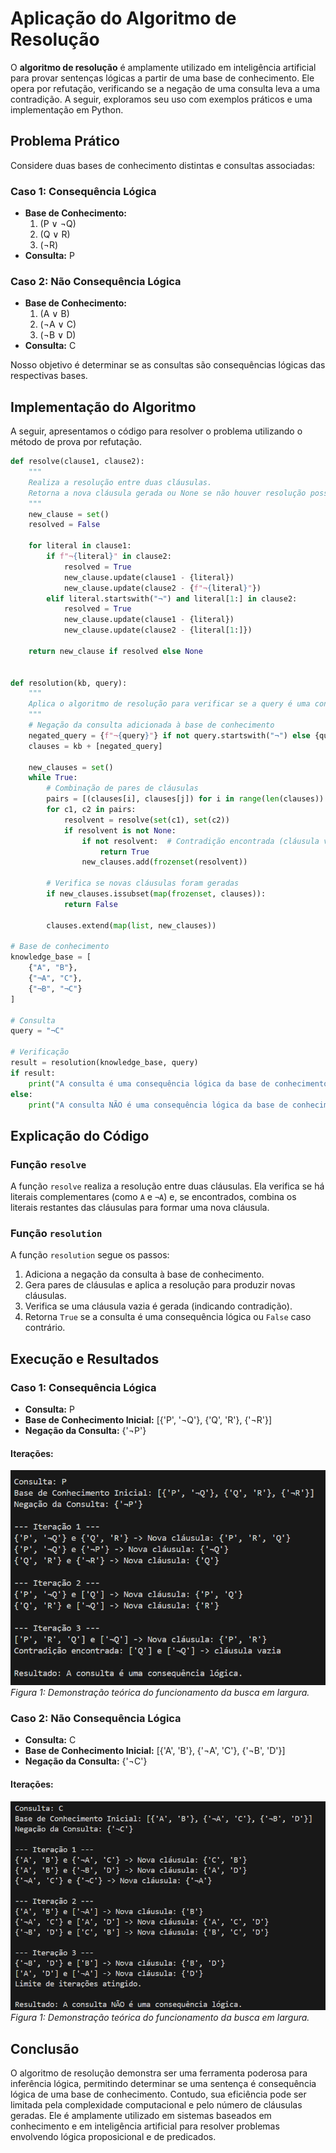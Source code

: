 # Aplicação do Algoritmo de Resolução

O **algoritmo de resolução** é amplamente utilizado em inteligência artificial para provar sentenças lógicas a partir de uma base de conhecimento. Ele opera por refutação, verificando se a negação de uma consulta leva a uma contradição. A seguir, exploramos seu uso com exemplos práticos e uma implementação em Python.

## Problema Prático

Considere duas bases de conhecimento distintas e consultas associadas:

### Caso 1: Consequência Lógica
- **Base de Conhecimento:**
  1. (P ∨ ¬Q)
  2. (Q ∨ R)
  3. (¬R)
- **Consulta:** P

### Caso 2: Não Consequência Lógica
- **Base de Conhecimento:**
  1. (A ∨ B)
  2. (¬A ∨ C)
  3. (¬B ∨ D)
- **Consulta:** C

Nosso objetivo é determinar se as consultas são consequências lógicas das respectivas bases.

## Implementação do Algoritmo

A seguir, apresentamos o código para resolver o problema utilizando o método de prova por refutação.

```python
def resolve(clause1, clause2):
    """
    Realiza a resolução entre duas cláusulas.
    Retorna a nova cláusula gerada ou None se não houver resolução possível.
    """
    new_clause = set()
    resolved = False

    for literal in clause1:
        if f"¬{literal}" in clause2:
            resolved = True
            new_clause.update(clause1 - {literal})
            new_clause.update(clause2 - {f"¬{literal}"})
        elif literal.startswith("¬") and literal[1:] in clause2:
            resolved = True
            new_clause.update(clause1 - {literal})
            new_clause.update(clause2 - {literal[1:]})

    return new_clause if resolved else None


def resolution(kb, query):
    """
    Aplica o algoritmo de resolução para verificar se a query é uma consequência lógica da base de conhecimento.
    """
    # Negação da consulta adicionada à base de conhecimento
    negated_query = {f"¬{query}"} if not query.startswith("¬") else {query[1:]}
    clauses = kb + [negated_query]

    new_clauses = set()
    while True:
        # Combinação de pares de cláusulas
        pairs = [(clauses[i], clauses[j]) for i in range(len(clauses)) for j in range(i + 1, len(clauses))]
        for c1, c2 in pairs:
            resolvent = resolve(set(c1), set(c2))
            if resolvent is not None:
                if not resolvent:  # Contradição encontrada (cláusula vazia)
                    return True
                new_clauses.add(frozenset(resolvent))

        # Verifica se novas cláusulas foram geradas
        if new_clauses.issubset(map(frozenset, clauses)):
            return False

        clauses.extend(map(list, new_clauses))

# Base de conhecimento
knowledge_base = [
    {"A", "B"},
    {"¬A", "C"},
    {"¬B", "¬C"}
]

# Consulta
query = "¬C"

# Verificação
result = resolution(knowledge_base, query)
if result:
    print("A consulta é uma consequência lógica da base de conhecimento.")
else:
    print("A consulta NÃO é uma consequência lógica da base de conhecimento.")


```
## Explicação do Código

### Função `resolve`

A função `resolve` realiza a resolução entre duas cláusulas. Ela verifica se há literais complementares (como `A` e `¬A`) e, se encontrados, combina os literais restantes das cláusulas para formar uma nova cláusula.

### Função `resolution`

A função `resolution` segue os passos:
1. Adiciona a negação da consulta à base de conhecimento.
2. Gera pares de cláusulas e aplica a resolução para produzir novas cláusulas.
3. Verifica se uma cláusula vazia é gerada (indicando contradição).
4. Retorna `True` se a consulta é uma consequência lógica ou `False` caso contrário.

## Execução e Resultados

### Caso 1: Consequência Lógica

- **Consulta:** P  
- **Base de Conhecimento Inicial:** [{'P', '¬Q'}, {'Q', 'R'}, {'¬R'}]  
- **Negação da Consulta:** {'¬P'}

#### Iterações:

![Demonstração da busca em largura](../assets/caso1.png)  
*Figura 1: Demonstração teórica do funcionamento da busca em largura.*

### Caso 2: Não Consequência Lógica

- **Consulta:** C  
- **Base de Conhecimento Inicial:** [{'A', 'B'}, {'¬A', 'C'}, {'¬B', 'D'}]  
- **Negação da Consulta:** {'¬C'}

#### Iterações:

![Demonstração da busca em largura](../assets/caso2.png)  
*Figura 1: Demonstração teórica do funcionamento da busca em largura.*

## Conclusão

O algoritmo de resolução demonstra ser uma ferramenta poderosa para inferência lógica, permitindo determinar se uma sentença é consequência lógica de uma base de conhecimento. Contudo, sua eficiência pode ser limitada pela complexidade computacional e pelo número de cláusulas geradas. Ele é amplamente utilizado em sistemas baseados em conhecimento e em inteligência artificial para resolver problemas envolvendo lógica proposicional e de predicados.



